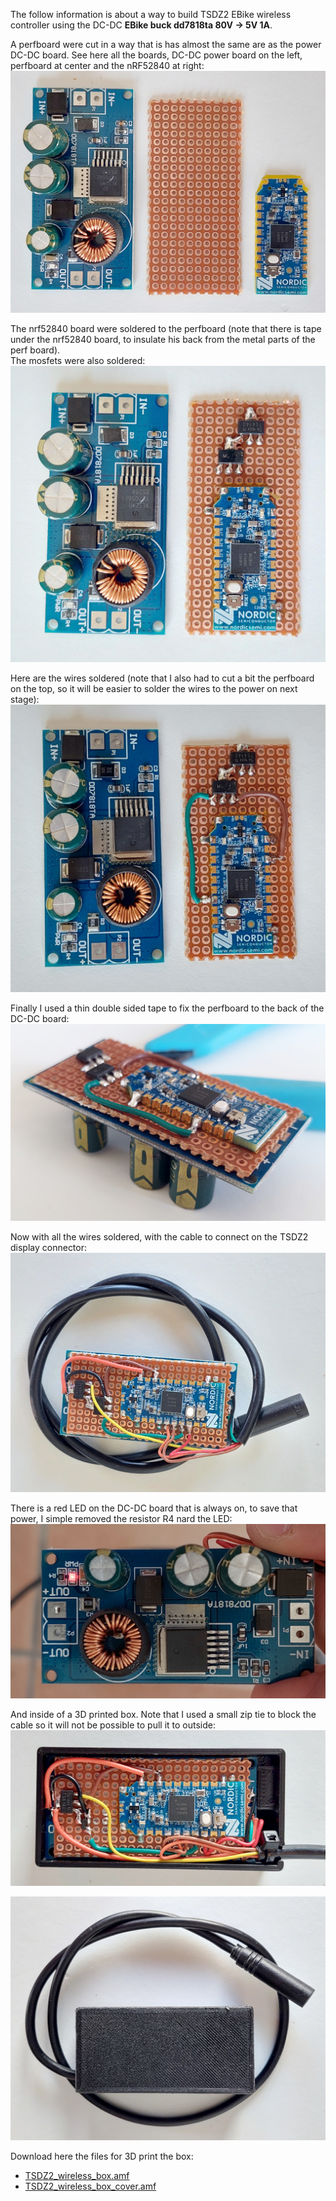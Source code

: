 The follow information is about a way to build TSDZ2 EBike wireless controller using the DC-DC **EBike buck dd7818ta 80V -> 5V 1A**.

A perfboard were cut in a way that is has almost the same are as the power DC-DC board. See here all the boards, DC-DC power board on the left, perfboard at center and the nRF52840 at right:<br>
![](TSDZ2-wireless-board-01.jpg)

The nrf52840 board were soldered to the perfboard (note that there is tape under the nrf52840 board, to insulate his back from the metal parts of the perf board).<br> 
The mosfets were also soldered:<br>
![](TSDZ2-wireless-board-02.jpg)

Here are the wires soldered (note that I also had to cut a bit the perfboard on the top, so it will be easier to solder the wires to the power on next stage):<br>
![](TSDZ2-wireless-board-03.jpg)

Finally I used a thin double sided tape to fix the perfboard to the back of the DC-DC board:<br>
![](TSDZ2-wireless-board-04.jpg)

Now with all the wires soldered, with the cable to connect on the TSDZ2 display connector:<br>
![](TSDZ2-wireless-board-05.jpg)

There is a red LED on the DC-DC board that is always on, to save that power, I simple removed the resistor R4 nard the LED:<br>
![](TSDZ2-wireless-board-06.jpg)

And inside of a 3D printed box. Note that I used a small zip tie to block the cable so it will not be possible to pull it to outside:<br>
![](TSDZ2-wireless-board-07.jpg)

![](TSDZ2-wireless-board-08.jpg)

Download here the files for 3D print the box:
* [TSDZ2_wireless_box.amf](https://github.com/OpenSourceEBike/OpenSourceEBike.github.io/raw/main/TSDZ2_wireless_box.amf)
* [TSDZ2_wireless_box_cover.amf](https://github.com/OpenSourceEBike/OpenSourceEBike.github.io/raw/main/TSDZ2_wireless_box_cover.amf)

